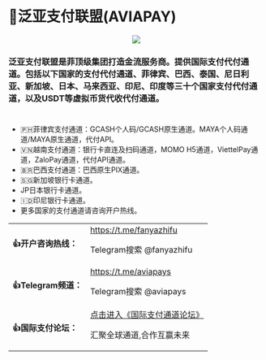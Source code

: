 <h1 tabindex="-1" dir="auto">
   🥇泛亚支付联盟(AVIAPAY)
</h1>
<p align=center>
   <img src="https://user-images.githubusercontent.com/120363254/297806757-714fd732-1a0a-4ef5-8ee8-6dfc7452fc7c.png">
</p>
<!-- <p align=center><img src=https://avatars.githubusercontent.com/u/120363254?s=400&u=5d21cc03867d5d58a0a0165a8ef4939a68b55c57&v=4 width=200 height=200></p> -->
<h3 tabindex="-1" dir="auto">
   泛亚支付联盟是菲顶级集团打造金流服务商。提供国际支付代付通道。包括以下国家的支付代付通道、菲律宾、巴西、泰国、尼日利亚、新加坡、日本、马来西亚、印尼、印度等三十个国家支付代付通道，以及USDT等虚拟币货代收代付通道。
</h3>
   <p>
      <table align=center>
         <tbody>
           <tr class="Box-sc-g0xbh4-0 dApGZs"><td><b>👍开户咨询热线：</b></td><td><a href=https://t.me/fanyazhifu>https://t.me/fanyazhifu</a><p>Telegram搜索 @fanyazhifu</p></td></tr>
          <tr class="Box-sc-g0xbh4-0 dApGZs"><td><b>👍Telegram频道：</b></td><td><a href=https://t.me/aviapays>https://t.me/aviapays</a><p>Telegram搜索 @aviapays</p></td></tr>
          <tr class="Box-sc-g0xbh4-0 dApGZs"><td><b>👍国际支付论坛：</b></td><td><a href=https://github.com/aviapay/AVIAPAY/discussions/>点击进入《国际支付通道论坛》</a><p>汇聚全球通道,合作互赢未来</p></td></tr>
         </tbody>
      </table1>
   <p>
<h1></h1>
<p>
<ul>
  <li>🇵🇭菲律宾支付通道：GCASH个人码/GCASH原生通道。MAYA个人码通道/MAYA原生通道，代付API。</li>
  <li>🇻🇳越南支付通道：银行卡直连及扫码通道，MOMO H5通道，ViettelPay通道，ZaloPay通道，代付API通道。</li>
  <li>🇧🇷巴西支付通道：巴西原生PIX通道。</li>
  <li>🇸🇬新加坡银行卡通道。</li>
  <li>JP日本银行卡通道。</li>
  <li>🇮🇩印尼银行卡通道。</li>
  <li>更多国家的支付通道请咨询开户热线。</li>
</ul>
</p>
